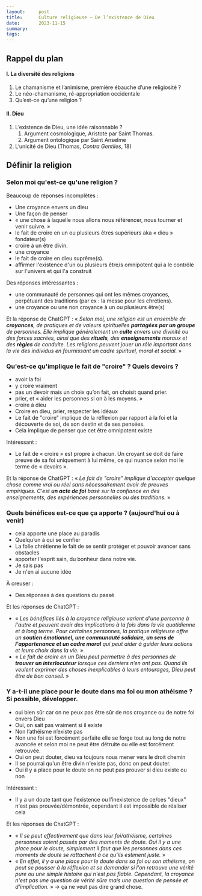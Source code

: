 ```yaml
---
layout:     post
title:      Culture religieuse — De l’existence de Dieu
date:       2023-11-15
summary:    
tags: 
---
```


## Rappel du plan

#### I. La diversité des religions
1. Le chamanisme et l’animisme, première ébauche d’une religiosité ?
2. Le néo-chamanisme, ré-appropriation occidentale
3. Qu’est-ce qu’une religion ?

#### II. Dieu
1. L’existence de Dieu, une idée raisonnable ?
	1. Argument cosmologique, Aristote par Saint Thomas.
	2. Argument ontologique par Saint Anselme
2. L’unicité de Dieu (Thomas, *Contra Gentiles*, 18)


## Définir la religion
### Selon moi qu'est-ce qu'une religion ?
Beaucoup de réponses incomplètes :
- Une croyance envers un dieu
- Une façon de penser
- « une chose à laquelle nous allons nous référencer, nous tourner et venir suivre. »
- le fait de croire en un ou plusieurs êtres supérieurs aka « dieu » fondateur(s)
- croire à un être divin.
- une croyance 
- le fait de croire en dieu suprême(s).
- affirmer l'existence d'un ou plusieurs être/s omnipotent qui a le contrôle sur l'univers et qui l'a construit

Des réponses intéressantes :
- une communauté de personnes qui ont les mêmes croyances, perpétuant des traditions (par ex : la messe pour les chrétiens).
- une croyance ou une non croyance à un ou plusieurs être(s) 

Et la réponse de ChatGPT : « *Selon moi, une religion est un ensemble de **croyances**, de pratiques et de valeurs spirituelles **partagées** **par un groupe** de personnes. Elle implique généralement un **culte** envers une divinité ou des forces sacrées, ainsi que des **rituels**, des **enseignements** moraux et des **règles** de conduite. Les religions peuvent jouer un rôle important dans la vie des individus en fournissant un cadre spirituel, moral et social.* »

### Qu'est-ce qu'implique le fait de "croire" ? Quels devoirs ?
- avoir la foi
- y croire vraiment 
- pas un devoir mais un choix qu’on fait, on choisit quand prier.
- prier, et « aider les personnes si on à les moyens. »
- croire à dieu 
- Croire en dieu, prier, respecter les idéaux 
- Le fait de "croire" implique de la réflexion par rapport à la foi et la découverte de soi, de son destin et de ses pensées.
- Cela implique de penser que cet être omnipotent existe

Intéressant : 
- Le fait de « croire » est propre à chacun. Un croyant se doit de faire preuve de sa foi uniquement à lui même, ce qui nuance selon moi le terme de « devoirs ». 

Et la réponse de ChatGPT : « *Le fait de "croire" implique d'accepter quelque chose comme vrai ou réel sans nécessairement avoir de preuves empiriques. C'est **un acte de foi** basé sur la confiance en des enseignements, des expériences personnelles ou des traditions.* »

### Quels bénéfices est-ce que ça apporte ? (aujourd'hui ou à venir)
- cela apporte une place au paradis 
- Quelqu’un à qui se confier
- La folie chrétienne le fait de se sentir protéger et pouvoir avancer sans obstacles
- apporter l'esprit sain, du bonheur dans notre vie.
- Je sais pas
- Je n'en ai aucune idée 

À creuser :
- Des réponses à des questions du passé

Et les réponses de ChatGPT : 
- « *Les bénéfices liés à la croyance religieuse varient d'une personne à l'autre et peuvent avoir des implications à la fois dans la vie quotidienne et à long terme. Pour certaines personnes, la pratique religieuse offre un **soutien émotionnel, une communauté solidaire, un sens de l'appartenance et un cadre moral** qui peut aider à guider leurs actions et leurs choix dans la vie.* »
- « *Le fait de croire en un Dieu peut permettre à des personnes de **trouver un interlocuteur** lorsque ces derniers n’en ont pas. Quand ils veulent exprimer des choses inexplicables à leurs entourages, Dieu peut être de bon conseil.* »

### Y a-t-il une place pour le doute dans ma foi ou mon athéisme ? Si possible, développer.
- oui bien sûr car on ne peux pas être sûr de nos croyance ou de notre foi envers Dieu 
- Oui, on sait pas vraiment si il existe 
- Non l’athéisme n’existe pas 
- Non une foi est forcément parfaite elle se forge tout au long de notre avancée et selon moi ne peut être détruite ou elle est forcément retrouvée.
- Oui on peut douter, dieu va toujours nous mener vers le droit chemin 
- Il se pourrai qu'un être divin n'existe pas, donc on peut douter.
- Oui il y a place pour le doute on ne peut pas prouver si dieu existe ou non 

Intéressant :
- Il y a un doute tant que l'existence ou l’inexistence de ce/ces "dieux" n'est pas prouvée/démontrée, cependant il est impossible de réaliser cela

Et les réponses de ChatGPT : 
- « *Il se peut effectivement que dans leur foi/athéisme, certaines personnes soient passés par des moments de doute. Oui il y a une place pour le doute, simplement il faut que les personnes dans ces moments de doute se rattachent à ce qu’ils estiment juste.* »
- « *En effet, il y a une place pour le doute dans sa foi ou son athéisme, on peut se pousser à la réflexion et se demander si l'on retrouve une vérité pure ou une simple histoire qui n'est pas fiable. Cependant, la croyance n'est pas une question de vérité sûre mais une question de pensée et d'implication.* »
→ ça ne veut pas dire grand chose.


